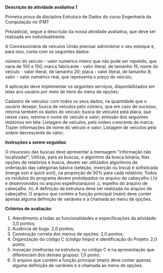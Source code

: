 ____Descrição da atividade avaliativa 1____
 
 Primeira prova da disciplina Estrutura de Dados do curso Engenharia da Computação no IFMT



Prezado(a), segue a descrição da nossa atividade avaliativa, que deve ser realizada em individualmente.


A Concessionária de veículos União precisar administrar o seu estoque e, para isso, conta com os seguintes dados:

número do veículo - valor numérico inteiro que não pode ser repetido, que varia de 100 e 150;
marca fabricante - valor literal, de tamanho 15;
nome do veículo - valor literal, de tamanho 20;
placa - valor literal, de tamanho 8;
valor - valor numérico real, que representa o preço do veículo;

A aplicação deve implementar os seguintes serviços, disponibilizados em telas aos usuário por meio de itens do menu de opções:

Cadastro de veículos: com todos os seus dados, na quantidade que o usuário desejar;
busca de veículos pelo número, que em caso de sucesso, retorna também os dados do veículo;
busca de veículos pela placa, que nesse caso, retorna o nome do veículo e valor;
emissão dos seguintes relatórios em tela:
Listagem de veículos, pela ordem crescente da marca: Trazer informações de nome do veículo e valor;
Listagem de veículos pela ordem decrescente do valor;

____Instruções a serem seguidas:____

O insucesso das buscas deve apresentar a mensagem "informação não localizada!";
Utilizar, para as buscas, o algoritmo da busca binária;
Nas opções de relatórios e busca, devem ser utilizados algoritmos de ordenação das categorias básica (seleção, inserção ou troca) e sofisticada (merge sort e quick sort), na proporção de 50% para cada relatório;
Todos os módulos do programa devem prototipados no arquivo de cabeçalho (.h) e desenvolvidos no arquivo espelho(arquivo .c, espelho do arquivo de cabeçalho .h);
A definição da estrutura deve ser realizada no arquivo de cabeçalho;
O arquivo que contém a função principal (main) deve conter apenas alguma definição de variáveis e a chamada ao menu de opções.

____Critérios de avaliação:____

1) Atendimento a todas as funcionalidades e especificações da atividade: 3,0 pontos;
2) Ausência de bugs: 2,0 pontos;
3) Construção correta dos menus de opções: 2,0 pontos;
4) Organização do código C (código limpo) e identificação do Projeto: 2,0 ponto;
5) Inovação (melhorias na estrutura, no código C e na apresentação que diferenciam dos demais grupos): 1,0 ponto;
6) O arquivo que contém a função principal (main) deve conter apenas alguma definição de variáveis e a chamada ao menu de opções.
   

